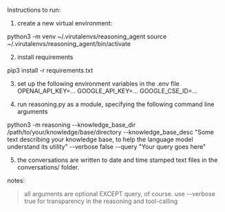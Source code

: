 Instructions to run:

1. create a new virtual environment:

python3 -m venv ~/.virutalenvs/reasoning_agent
source ~/.virutalenvs/reasoning_agent/bin/activate

2. install requirements

pip3 install -r requirements.txt

3. set up the following environment variables in the .env file
OPENAI_API_KEY=...
GOOGLE_API_KEY=...
GOOGLE_CSE_ID=...

4. run reasoning.py as a module, specifying the following command line arguments

python3 -m reasoning --knowledge_base_dir /path/to/your/knowledge/base/directory --knowledge_base_desc "Some text describing your knowledge base, to help the language model understand its utility" --verbose false --query "Your query goes here"

5. the conversations are written to date and time stamped text files in the conversations/ folder.

notes:
>all arguments are optional EXCEPT query, of course.
>use --verbose true for transparency in the reasoning and tool-calling
